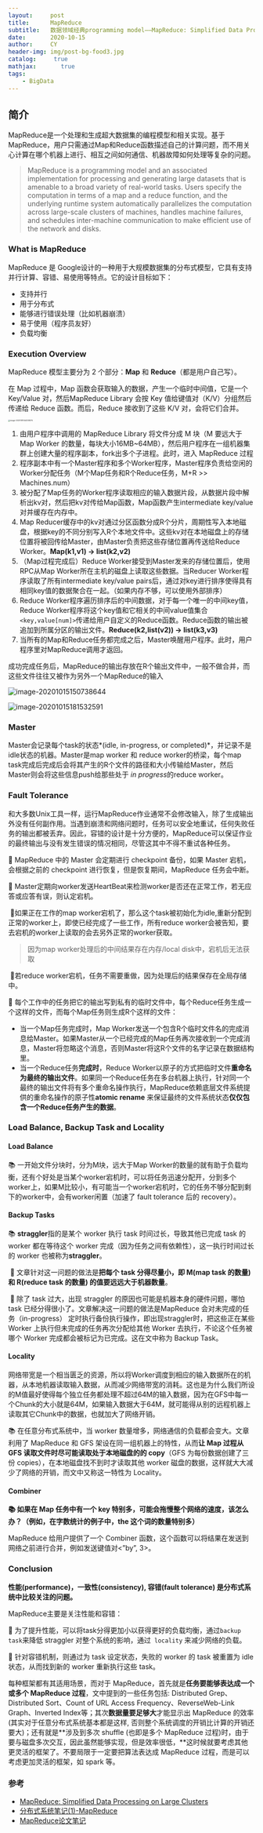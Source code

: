 ```yaml
---
layout:     post
title:      MapReduce
subtitle:   数据领域经典programming model——MapReduce: Simplified Data Processing on Large Clusters
date:       2020-10-15
author:     CY
header-img: img/post-bg-food3.jpg
catalog: 	 true
mathjax:       true
tags:
    - BigData
---
```



## 简介

MapReduce是一个处理和生成超大数据集的编程模型和相关实现。基于MapReduce，用户只需通过Map和Reduce函数描述自己的计算问题，而不用关心计算在哪个机器上进行、相互之间如何通信、机器故障如何处理等复杂的问题。

> MapReduce is a programming model and an associated implementation for processing and generating large datasets that is amenable to a broad variety of real-world tasks. Users specify the computation in terms of a map and a reduce function, and the underlying runtime system automatically parallelizes the computation across large-scale clusters of machines, handles machine failures, and schedules inter-machine communication to make efficient use of the network and disks. 

### What is MapReduce

MapReduce 是 Google设计的一种用于大规模数据集的分布式模型，它具有支持并行计算、容错、易使用等特点。它的设计目标如下：

- 支持并行
- 用于分布式
- 能够进行错误处理（比如机器崩溃）
- 易于使用（程序员友好）
- 负载均衡

### Execution Overview

MapReduce 模型主要分为 2 个部分：**Map** 和 **Reduce**（都是用户自己写）。

在 Map 过程中，Map 函数会获取输入的数据，产生一个临时中间值，它是一个 Key/Value 对，然后MapReduce Library 会按 Key 值给键值对（K/V）分组然后传递给 Reduce 函数。而后，Reduce 接收到了这些 K/V 对，会将它们合并。

<img src="https://tva1.sinaimg.cn/large/007S8ZIlly1gjqefnm8whj310b0u0k02.jpg" alt="image-20201015144338374" style="zoom: 25%;" />

1. 由用户程序中调用的 MapReduce Library 将文件分成 M 块（M 要远大于 Map Worker 的数量，每块大小16MB~64MB），然后用户程序在一组机器集群上创建大量的程序副本，fork出多个子进程。此时，进入 MapReduce 过程
2. 程序副本中有一个Master程序和多个Worker程序，Master程序负责给空闲的Worker分配任务（M个Map任务和R个Reduce任务，M+R >> Machines.num）
3. 被分配了Map任务的Worker程序读取相应的输入数据片段，从数据片段中解析出kv对，然后把kv对传给Map函数，Map函数产生intermediate key/value对并缓存在内存中。
4. Map Reducer缓存中的kv对通过分区函数分成R个分片，周期性写入本地磁盘，根据key的不同分别写入R个本地文件中。这些kv对在本地磁盘上的存储位置将被回传给Master，由Master负责把这些存储位置再传送给Reduce Worker。**Map(k1,v1) -> list(k2,v2)**
5. （Map过程完成后）Reduce Worker接受到Master发来的存储位置后，使用RPC从Map Worker所在主机的磁盘上读取这些数据。当Reducer Worker程序读取了所有intermediate key/value pairs后，通过对key进行排序使得具有相同key值的数据聚合在一起。（如果内存不够，可以使用外部排序）
6. Reduce Worker程序遍历排序后的中间数据，对于每一个唯一的中间key值，Reduce Worker程序将这个key值和它相关的中间value值集合`<key,value[num]>`传递给用户自定义的Reduce函数。Reduce函数的输出被追加到所属分区的输出文件。**Reduce(k2,list(v2)) -> list(k3,v3)**
7. 当所有的Map和Reduce任务都完成之后，Master唤醒用户程序。此时，用户程序里对MapReduce调用才返回。

成功完成任务后，MapReduce的输出存放在R个输出文件中，一般不做合并，而这些文件往往又被作为另外一个MapReduce的输入

![image-20201015150738644](https://tva1.sinaimg.cn/large/007S8ZIlly1gjqefsyjoyj311a0jwdo1.jpg)

![image-20201015181532591](https://tva1.sinaimg.cn/large/007S8ZIlly1gjqefw90oaj30ni0boq9d.jpg)

### Master 

Master会记录每个task的状态*(idle, in-progress, or completed)*，并记录不是idle状态的机器。Master是map worker 和 reduce worker的桥梁，每个map task完成后完成后会将其产生的R个文件的路径和大小传输给Master，然后Master则会将这些信息push给那些处于 *in progress*的reduce worker。

### Fault Tolerance

和大多数Unix工具一样，运行MapReduce作业通常不会修改输入，除了生成输出外没有任何副作用。当遇到崩溃和网络问题时，任务可以安全地重试，任何失败任务的输出都被丢弃。因此，容错的设计是十分方便的，MapReduce可以保证作业的最终输出与没有发生错误的情况相同，尽管这其中不得不重试各种任务。

🌲 MapReduce 中的 Master 会定期进行 checkpoint 备份，如果 Master 宕机，会根据之前的 checkpoint 进行恢复，但是恢复期间，MapReduce 任务会中断。

🌲 Master定期向worker发送HeartBeat来检测worker是否还在正常工作，若无应答或应答有误，则认定宕机。

​		🍃如果正在工作的map worker宕机了，那么这个task被初始化为idle,重新分配到正常的worker上，即使已经完成了一些工作，所有reduce worker会被告知，要去宕机的worker上读取的会去另外正常的worker获取。

> 因为map worker处理后的中间结果存在内存/local disk中，宕机后无法获取

​		🍃若reduce worker宕机，任务不需要重做，因为处理后的结果保存在全局存储中。

🌲 每个工作中的任务把它的输出写到私有的临时文件中，每个Reduce任务生成一个这样的文件，而每个Map任务则生成R个这样的文件：

- 当一个Map任务完成时，Map Worker发送一个包含R个临时文件名的完成消息给Master。如果Master从一个已经完成的Map任务再次接收到一个完成消息，Master将忽略这个消息，否则Master将这R个文件的名字记录在数据结构里。
- 当一个Reduce任务**完成时**，Reduce Worker以原子的方式把临时文件**重命名为最终的输出文件**。如果同一个Reduce任务在多台机器上执行，针对同一个最终的输出文件将有多个重命名操作执行，MapReduce依赖底层文件系统提供的重命名操作的原子性**atomic rename** 来保证最终的文件系统状态**仅仅包含一个Reduce任务产生的数据**。

### Load Balance, Backup Task and Locality

#### Load Balance

📚 一开始文件分块时，分为M块，远大于Map Worker的数量的就有助于负载均衡，还有个好处是当某个worker宕机时，可以将任务迅速分配开，分到多个worker上，如果M比较小，有可能当一个worker宕机时，它的任务不够分配到剩下的worker中，会有worker闲置（加速了 fault tolerance 后的 recovery）。

#### Backup Tasks

📚 **straggler**指的是某个 worker 执行 task 时间过长，导致其他已完成 task 的 worker 都在等待这个 worker 完成（因为任务之间有依赖性），这一执行时间过长的 worker 也被称为**straggler**。

​	🍃 文章针对这一问题的做法是**把每个 task 分得尽量小，即 M(map task 的数量) 和 R(reduce task 的数量) 的值要远远大于机器数量**。

​	🍃 除了 task 过大，出现 straggler 的原因也可能是机器本身的硬件问题，哪怕 task 已经分得很小了。文章解决这一问题的做法是MapReduce 会对未完成的任务（in-progress） 定时执行备份执行操作，即出现straggler时，把这些正在某些 Worker 上执行但未完成的任务再次分配给其他 Worker 去执行，不论这个任务被哪个 Worker 完成都会被标记为已完成。这在文中称为 Backup Task。

#### Locality

网络带宽是一个相当匮乏的资源，所以将Worker调度到相应的输入数据所在的机器，从本地机器读取输入数据，从而减少网络带宽的消耗。这也是为什么我们所设的M值最好使得每个独立任务都处理不超过64M的输入数据，因为在GFS中每一个Chunk的大小就是64M，如果输入数据大于64M，就可能得从别的远程机器上读取其它Chunk中的数据，也就加大了网络开销。

📚 在任意分布式系统中，当 worker 数量增多，网络通信的负载都会变大。文章利用了 MapReduce 和 GFS 架设在同一组机器上的特性，从而**让 Map 过程从 GFS 读取文件时尽可能读取处于本地磁盘的的 copy**（GFS 为每份数据创建了三份 copies），在本地磁盘找不到时才读取其他 worker 磁盘的数据，这样就大大减少了网络的开销，而文中又称这一特性为 Locality。

#### Combiner

**📚 如果在 Map 任务中有一个 key 特别多，可能会拖慢整个网络的速度，该怎么办？（例如，在字数统计的例子中，the 这个词的数量特别多）**

MapReduce 给用户提供了一个 Combiner 函数，这个函数可以将结果在发送到网络之前进行合并，例如发送键值对<”by”, 3>。

### Conclusion

**性能(performance)，一致性(consistency), 容错(fault tolerance) 是分布式系统中比较关注的问题。**

MapReduce主要是关注性能和容错：

🌲 为了提升性能，可以将task分得更加小以获得更好的负载均衡，通过`backup task`来降低 straggler 对整个系统的影响，通过` locality` 来减少网络的负载。

🌲 针对容错机制，则通过为 task 设定状态，失败的 worker 的 task 被重置为 idle 状态，从而找到新的 worker 重新执行这些 task。

每种框架都有其适用场景，而对于 MapReduce，首先就是**任务要能够表达成一个或多个 MapReduce 过程**，文中提到的一些任务包括: Distributed Grep、Distributed Sort、Count of URL Access Frequency、ReverseWeb-Link Graph、Inverted Index等；其次**数据量要足够大**才能显示出 MapReduce 的效率(其实对于任意分布式系统基本都是这样, 否则整个系统调度的开销比计算的开销还要大)；还有就是**涉及到多次 shuffle (也即是多个 MapReduce 过程)时，由于要与磁盘多次交互，因此虽然能够实现，但是效率很低，**这时候就要考虑其他更灵活的框架了。不要局限于一定要把算法表达成 MapReduce 过程，而是可以考虑更加灵活的框架，如 spark 等。

### 参考

- [MapReduce: Simplified Data Processing on Large Clusters](https://static.googleusercontent.com/media/research.google.com/zh-CN//archive/mapreduce-osdi04.pdf)
- [分布式系统笔记(1)-MapReduce](http://wulc.me/2019/01/14/%E5%88%86%E5%B8%83%E5%BC%8F%E7%B3%BB%E7%BB%9F%E7%AC%94%E8%AE%B0(1)-MapReduce/)
- [MapReduce论文笔记](http://hecenjie.cn/2020/02/01/%E3%80%8AMapReduce%E3%80%8B%E8%AE%BA%E6%96%87%E7%AC%94%E8%AE%B0/)

